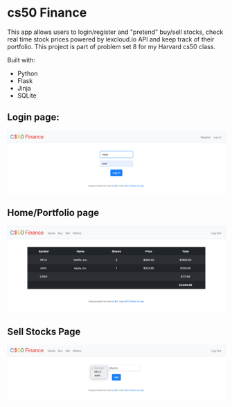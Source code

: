 # cs50 Finance

This app allows users to login/register and "pretend" buy/sell stocks, check real time stock prices powered by iexcloud.io API and keep track of their portfolio.
This project is part of problem set 8 for my Harvard cs50 class.

Built with:
 - Python
 - Flask
 - Jinja
 - SQLite
 

## Login page:
![login page](./images/login.png?raw=true "login page example")











## Home/Portfolio page
![home page](./images/portfolio.png?raw=true "Portfolio page example")











## Sell Stocks Page
![sell page](./images/sell.png?raw=true "Sell page example")
